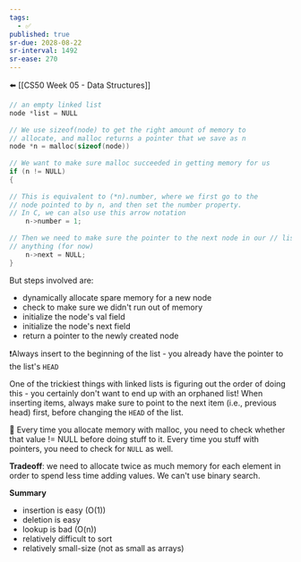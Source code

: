 ```yaml
---
tags:
  - ✅
published: true
sr-due: 2028-08-22
sr-interval: 1492
sr-ease: 270
---
```


⬅️ [[CS50 Week 05 - Data Structures]]

```c
// an empty linked list
node *list = NULL
  
// We use sizeof(node) to get the right amount of memory to 
// allocate, and malloc returns a pointer that we save as n
node *n = malloc(sizeof(node))
	
// We want to make sure malloc succeeded in getting memory for us
if (n != NULL)
{
	
// This is equivalent to (*n).number, where we first go to the 
// node pointed to by n, and then set the number property. 
// In C, we can also use this arrow notation
    n->number = 1;
	
// Then we need to make sure the pointer to the next node in our // list isn't a garbage value, but the new node won't point to 
// anything (for now)
    n->next = NULL;
}
```

But steps involved are:

- dynamically allocate spare memory for a new node
- check to make sure we didn't run out of memory
- initialize the node's val field
- initialize the node's next field
- return a pointer to the newly created node

❗Always insert to the beginning of the list - you already have the pointer to the list's `HEAD`

One of the trickiest things with linked lists is figuring out the order of doing this - you certainly don't want to end up with an orphaned list! When inserting items, always make sure to point to the next item (i.e., previous head) first, before changing the `HEAD` of the list.

🤔 Every time you allocate memory with malloc, you need to check whether that value != NULL before doing stuff to it. Every time you stuff with pointers, you need to check for `NULL` as well.

**Tradeoff**: we need to allocate twice as much memory for each element in order to spend less time adding values. We can't use binary search.

**Summary**
- insertion is easy (O(1))
- deletion is easy
- lookup is bad (O(n))
- relatively difficult to sort
- relatively small-size (not as small as arrays)